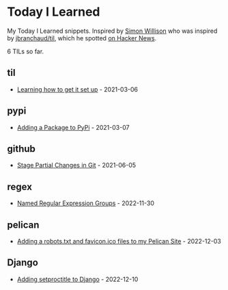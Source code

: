 # Today I Learned

My Today I Learned snippets. Inspired by [Simon Willison](https://github.com/simonw/til) who was inspired by [jbranchaud/til](https://github.com/jbranchaud/til), which he spotted [on Hacker News](https://news.ycombinator.com/item?id=22908044).

<!-- count starts -->6<!-- count ends --> TILs so far.

<!-- index starts -->
## til

* [Learning how to get it set up](https://github.com/ryancheley/til/blob/main/til/setting_up_til.md) - 2021-03-06

## pypi

* [Adding a Package to PyPi](https://github.com/ryancheley/til/blob/main/pypi/adding_a_package_to_pypi.md) - 2021-03-07

## github

* [Stage Partial Changes in Git](https://github.com/ryancheley/til/blob/main/github/stage_partial_changes_in_git.md) - 2021-06-05

## regex

* [Named Regular Expression Groups](https://github.com/ryancheley/til/blob/main/regex/named_regex_groups.md) - 2022-11-30

## pelican

* [Adding a robots.txt and favicon.ico files to my Pelican Site](https://github.com/ryancheley/til/blob/main/pelican/robots-and-favicon.md) - 2022-12-03

## Django

* [Adding setproctitle to Django](https://github.com/ryancheley/til/blob/main/Django/setproctitle.md) - 2022-12-10
<!-- index ends -->
